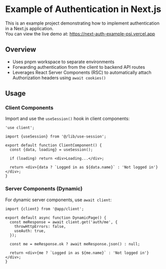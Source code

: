 # Example of Authentication in Next.js

This is an example project demonstrating how to implement authentication in a Next.js application.  
You can view the live demo at: https://next-auth-example-psi.vercel.app

## Overview

- Uses pnpm workspace to separate environments
- Forwarding authentication from the client to backend API routes
- Leverages React Server Components (RSC) to automatically attach Authorization headers using `await cookies()`

## Usage

### Client Components

Import and use the `useSession()` hook in client components:

```tsx
'use client';

import {useSession} from '@/lib/use-session';

export default function ClientComponent() {
  const {data, loading} = useSession();

  if (loading) return <div>Loading...</div>;

  return <div>{data ? `Logged in as ${data.name}` : 'Not logged in'}</div>;
}
```

### Server Components (Dynamic)

For dynamic server components, use `await client`:

```tsx
import {client} from '@app/client';

export default async function DynamicPage() {
  const meResponse = await client.get('auth/me', {
    throwHttpErrors: false,
    useAuth: true,
  });

  const me = meResponse.ok ? await meResponse.json() : null;

  return <div>{me ? `Logged in as ${me.name}` : 'Not logged in'}</div>;
}
```
